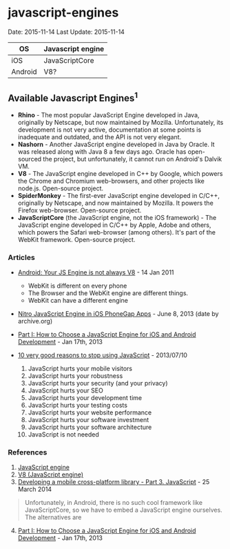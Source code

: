 # javascript-engines #
Date: 2015-11-14
Last Update: 2015-11-14


| OS      | Javascript engine |
|---------|-------------------|
| iOS     | JavaScriptCore    |
| Android | V8?               |


## Available Javascript Engines<sup>1</sup> ##

- **Rhino** - The most popular JavaScript Engine developed in Java, originally by Netscape, but now maintained by Mozilla. Unfortunately, its development is not very active, documentation at some points is inadequate and outdated, and the API is not very elegant.
- **Nashorn** - Another JavaScript engine developed in Java by Oracle. It was released along with Java 8 a few days ago. Oracle has open-sourced the project, but unfortunately, it cannot run on Android's Dalvik VM.
- **V8** - The JavaScript engine developed in C++ by Google, which powers the Chrome and Chromium web-browsers, and other projects like node.js. Open-source project.
- **SpiderMonkey** - The first-ever JavaScript engine developed in C/C++, originally by Netscape, and now maintained by Mozilla. It powers the Firefox web-browser. Open-source project.
- **JavaScriptCore** (the JavaScript engine, not the iOS framework) - The JavaScript engine developed in C/C++ by Apple, Adobe and others, which powers the Safari web-browser (among others). It's part of the WebKit framework. Open-source project.


### Articles ###

- [Android: Your JS Engine is not always V8](http://phonegap.com/2011/01/14/android-your-js-engine-is-not-always-v8/) - 14 Jan 2011
    - WebKit is different on every phone
    - The Browser and the WebKit engine are different things.
    - WebKit can have a different engine

- [Nitro JavaScript Engine in iOS PhoneGap Apps](phonegap-tips.com/articles/nitro-javascript-engine-in-ios-phonegap-apps.html) - June 8, 2013 (date by archive.org)

- [Part I: How to Choose a JavaScript Engine for iOS and Android Development](http://openaphid.github.io/blog/2013/01/17/part-i-how-to-choose-a-javascript-engine-for-ios-and-android-apps/) - Jan 17th, 2013

- [10 very good reasons to stop using JavaScript](https://www.leaseweb.com/labs/2013/07/10-very-good-reasons-to-stop-using-javascript/) - 2013/07/10
    1. JavaScript hurts your mobile visitors
    2. JavaScript hurts your robustness
    3. JavaScript hurts your security (and your privacy)
    4. JavaScript hurts your SEO
    5. JavaScript hurts your development time
    6. JavaScript hurts your testing costs
    7. JavaScript hurts your website performance
    8. JavaScript hurts your software investment
    9. JavaScript hurts your software architecture
    10. JavaScript is not needed


### References ###

1. [JavaScript engine](https://en.wikipedia.org/wiki/JavaScript_engine)
2. [V8 (JavaScript engine)](https://en.wikipedia.org/wiki/V8_%28JavaScript_engine%29)
3. [Developing a mobile cross-platform library - Part 3. JavaScript](http://www.skyscanner.net/blogs/developing-mobile-cross-platform-library-part-3-javascript) - 25 March 2014

> Unfortunately, in Android, there is no such cool framework like JavaScriptCore, so we have to embed a JavaScript engine ourselves. The alternatives are

4. [Part I: How to Choose a JavaScript Engine for iOS and Android Development](http://openaphid.github.io/blog/2013/01/17/part-i-how-to-choose-a-javascript-engine-for-ios-and-android-apps/) - Jan 17th, 2013
